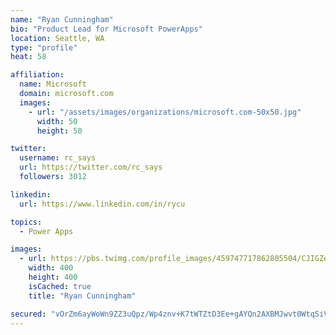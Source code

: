 ```yaml
---
name: "Ryan Cunningham"
bio: "Product Lead for Microsoft PowerApps"
location: Seattle, WA
type: "profile"
heat: 58

affiliation:
  name: Microsoft
  domain: microsoft.com
  images:
    - url: "/assets/images/organizations/microsoft.com-50x50.jpg"
      width: 50
      height: 50

twitter:
  username: rc_says
  url: https://twitter.com/rc_says
  followers: 3012

linkedin:
  url: https://www.linkedin.com/in/rycu

topics:
  - Power Apps

images:
  - url: https://pbs.twimg.com/profile_images/459747717862805504/CJIGZejd_400x400.png
    width: 400
    height: 400
    isCached: true
    title: "Ryan Cunningham"

secured: "vOrZm6ayWoWn9ZZ3uQpz/Wp4znv+K7tWTZtD3Ee+gAYQn2AXBMJwvt0WtqSiVaXn03ry83i2EiXQrWrdTyvQVGOudqBBvG+lBD/Ka6DpYutlgxrjzkZCIGwYMM2i9+SESNsPaMa7a787X3cg3sJKYoxPcAxxN59UMh/l4RZPZbt88AgTszlON2DSXmW7p8RQP8WKfYA8ysNAFf3WE1E2ZliG9A4fL9xhBVxQ9iPGPNFuSegtg6LKv1C20jhLFOWC4Y308cb1xSgn3dG3JbaeWTkicbrk6Ele3r9RQ4EapcQpstkwrfqhILqTwPB1+7RVdgJg59+tFv+YwSnjsz4nSpySP0GIcFhSzZ1GqXNODS6Pa+y6vhDTfH0JtAVXO9TcZpXOsEbAFzJtUQPjrguiQOK1lfiuev1vYjVsJ9FGU2M=;+MIcg6ya2UmyfEbG3Cping=="
---
```


